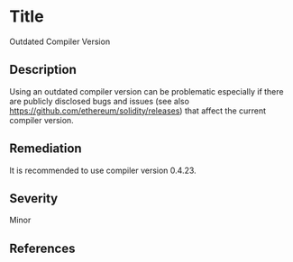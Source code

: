 # Title 
Outdated Compiler Version

## Description 
Using an outdated compiler version can be problematic especially if there are publicly disclosed bugs and issues (see also https://github.com/ethereum/solidity/releases) that affect the current compiler version.

## Remediation
It is recommended to use compiler version 0.4.23. 

## Severity 
Minor 

## References 

